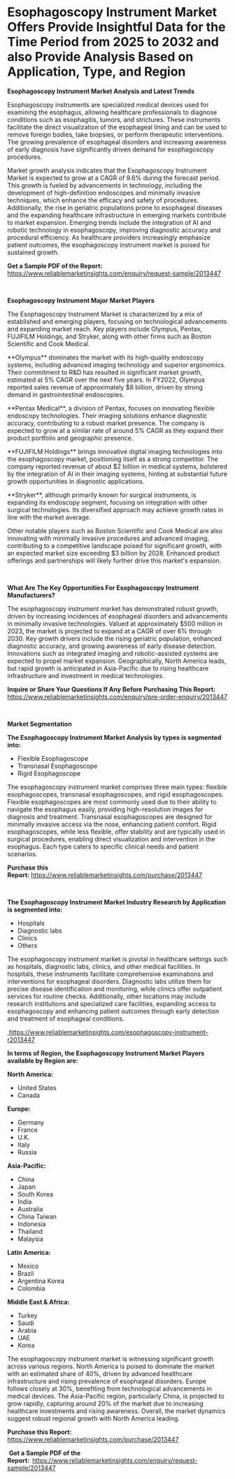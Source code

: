<p><h1>Esophagoscopy Instrument Market Offers Provide Insightful Data for the Time Period from 2025 to 2032 and also Provide Analysis Based on Application, Type, and Region</h1></p><p><strong>Esophagoscopy Instrument Market Analysis and Latest Trends</strong></p>
<p><p>Esophagoscopy instruments are specialized medical devices used for examining the esophagus, allowing healthcare professionals to diagnose conditions such as esophagitis, tumors, and strictures. These instruments facilitate the direct visualization of the esophageal lining and can be used to remove foreign bodies, take biopsies, or perform therapeutic interventions. The growing prevalence of esophageal disorders and increasing awareness of early diagnosis have significantly driven demand for esophagoscopy procedures.</p><p>Market growth analysis indicates that the Esophagoscopy Instrument Market is expected to grow at a CAGR of 9.6% during the forecast period. This growth is fueled by advancements in technology, including the development of high-definition endoscopes and minimally invasive techniques, which enhance the efficacy and safety of procedures. Additionally, the rise in geriatric populations prone to esophageal diseases and the expanding healthcare infrastructure in emerging markets contribute to market expansion. Emerging trends include the integration of AI and robotic technology in esophagoscopy, improving diagnostic accuracy and procedural efficiency. As healthcare providers increasingly emphasize patient outcomes, the esophagoscopy instrument market is poised for sustained growth.</p></p>
<p><strong>Get a Sample PDF of the Report:&nbsp;</strong> <a href="https://www.reliablemarketinsights.com/enquiry/request-sample/2013447?utm_campaign=2197&utm_medium=2&utm_source=Github&utm_content=ia&utm_term=16042025&utm_id=esophagoscopy-instrument">https://www.reliablemarketinsights.com/enquiry/request-sample/2013447</a></p>
<p>&nbsp;</p>
<p><strong>Esophagoscopy Instrument Major Market Players</strong></p>
<p><p>The Esophagoscopy Instrument Market is characterized by a mix of established and emerging players, focusing on technological advancements and expanding market reach. Key players include Olympus, Pentax, FUJIFILM Holdings, and Stryker, along with other firms such as Boston Scientific and Cook Medical.</p><p>**Olympus** dominates the market with its high-quality endoscopy systems, including advanced imaging technology and superior ergonomics. Their commitment to R&D has resulted in significant market growth, estimated at 5% CAGR over the next five years. In FY2022, Olympus reported sales revenue of approximately $8 billion, driven by strong demand in gastrointestinal endoscopies.</p><p>**Pentax Medical**, a division of Pentax, focuses on innovating flexible endoscopy technologies. Their imaging solutions enhance diagnostic accuracy, contributing to a robust market presence. The company is expected to grow at a similar rate of around 5% CAGR as they expand their product portfolio and geographic presence. </p><p>**FUJIFILM Holdings** brings innovative digital imaging technologies into the esophagoscopy market, positioning itself as a strong competitor. The company reported revenue of about $2 billion in medical systems, bolstered by the integration of AI in their imaging systems, hinting at substantial future growth opportunities in diagnostic applications.</p><p>**Stryker**, although primarily known for surgical instruments, is expanding its endoscopy segment, focusing on integration with other surgical technologies. Its diversified approach may achieve growth rates in line with the market average.</p><p>Other notable players such as Boston Scientific and Cook Medical are also innovating with minimally invasive procedures and advanced imaging, contributing to a competitive landscape poised for significant growth, with an expected market size exceeding $3 billion by 2028. Enhanced product offerings and partnerships will likely further drive this market's expansion.</p></p>
<p>&nbsp;</p>
<p><strong>What Are The Key Opportunities For Esophagoscopy Instrument Manufacturers?</strong></p>
<p><p>The esophagoscopy instrument market has demonstrated robust growth, driven by increasing incidences of esophageal disorders and advancements in minimally invasive technologies. Valued at approximately $500 million in 2023, the market is projected to expand at a CAGR of over 6% through 2030. Key growth drivers include the rising geriatric population, enhanced diagnostic accuracy, and growing awareness of early disease detection. Innovations such as integrated imaging and robotic-assisted systems are expected to propel market expansion. Geographically, North America leads, but rapid growth is anticipated in Asia-Pacific due to rising healthcare infrastructure and investment in medical technologies.</p></p>
<p><strong>Inquire or Share Your Questions If Any Before Purchasing This Report:</strong> <a href="https://www.reliablemarketinsights.com/enquiry/pre-order-enquiry/2013447?utm_campaign=2197&utm_medium=2&utm_source=Github&utm_content=ia&utm_term=16042025&utm_id=esophagoscopy-instrument">https://www.reliablemarketinsights.com/enquiry/pre-order-enquiry/2013447</a></p>
<p>&nbsp;</p>
<p><strong>Market Segmentation</strong></p>
<p><strong>The Esophagoscopy Instrument Market Analysis by types is segmented into:</strong></p>
<p><ul><li>Flexible Esophagoscope</li><li>Transnasal Esophagoscope</li><li>Rigid Esophagoscope</li></ul></p>
<p><p>The esophagoscopy instrument market comprises three main types: flexible esophagoscopes, transnasal esophagoscopes, and rigid esophagoscopes. Flexible esophagoscopes are most commonly used due to their ability to navigate the esophagus easily, providing high-resolution images for diagnosis and treatment. Transnasal esophagoscopes are designed for minimally invasive access via the nose, enhancing patient comfort. Rigid esophagoscopes, while less flexible, offer stability and are typically used in surgical procedures, enabling direct visualization and intervention in the esophagus. Each type caters to specific clinical needs and patient scenarios.</p></p>
<p><strong>Purchase this Report:&nbsp;</strong><a href="https://www.reliablemarketinsights.com/purchase/2013447?utm_campaign=2197&utm_medium=2&utm_source=Github&utm_content=ia&utm_term=16042025&utm_id=esophagoscopy-instrument">https://www.reliablemarketinsights.com/purchase/2013447</a></p>
<p>&nbsp;</p>
<p><strong>The Esophagoscopy Instrument Market Industry Research by Application is segmented into:</strong></p>
<p><ul><li>Hospitals</li><li>Diagnostic labs</li><li>Clinics</li><li>Others</li></ul></p>
<p><p>The esophagoscopy instrument market is pivotal in healthcare settings such as hospitals, diagnostic labs, clinics, and other medical facilities. In hospitals, these instruments facilitate comprehensive examinations and interventions for esophageal disorders. Diagnostic labs utilize them for precise disease identification and monitoring, while clinics offer outpatient services for routine checks. Additionally, other locations may include research institutions and specialized care facilities, expanding access to esophagoscopy and enhancing patient outcomes through early detection and treatment of esophageal conditions.</p></p>
<p><a href="https://www.reliablemarketinsights.com/esophagoscopy-instrument-r2013447?utm_campaign=2197&utm_medium=2&utm_source=Github&utm_content=ia&utm_term=16042025&utm_id=esophagoscopy-instrument">&nbsp;https://www.reliablemarketinsights.com/esophagoscopy-instrument-r2013447</a></p>
<p><strong>In terms of Region, the Esophagoscopy Instrument Market Players available by Region are:</strong></p>
<p>
    <p> <strong> North America: </strong>
        <ul>
            <li>United States</li>
            <li>Canada</li>
        </ul>
        </p> 
    <p> <strong> Europe: </strong>
        <ul>
            <li>Germany</li>
            <li>France</li>
            <li>U.K.</li>
            <li>Italy</li>
            <li>Russia</li>
        </ul>
        </p> 
    <p> <strong> Asia-Pacific: </strong>
        <ul>
            <li>China</li>
            <li>Japan</li>
            <li>South Korea</li>
            <li>India</li>
            <li>Australia</li>
            <li>China Taiwan</li>
            <li>Indonesia</li>
            <li>Thailand</li>
            <li>Malaysia</li>
        </ul>
        </p> 
    <p> <strong> Latin America: </strong>
        <ul>
            <li>Mexico</li>
            <li>Brazil</li>
            <li>Argentina Korea</li>
            <li>Colombia</li>
        </ul>
        </p> 
    <p> <strong> Middle East & Africa: </strong>
        <ul>
            <li>Turkey</li>
            <li>Saudi</li>
            <li>Arabia</li>
            <li>UAE</li>
            <li>Korea</li>
        </ul>
    </p>
    </p>
<p><p>The esophagoscopy instrument market is witnessing significant growth across various regions. North America is poised to dominate the market with an estimated share of 40%, driven by advanced healthcare infrastructure and rising prevalence of esophageal disorders. Europe follows closely at 30%, benefiting from technological advancements in medical devices. The Asia-Pacific region, particularly China, is projected to grow rapidly, capturing around 20% of the market due to increasing healthcare investments and rising awareness. Overall, the market dynamics suggest robust regional growth with North America leading.</p></p>
<p><strong>Purchase this Report: </strong><a href="https://www.reliablemarketinsights.com/purchase/2013447?utm_campaign=2197&utm_medium=2&utm_source=Github&utm_content=ia&utm_term=16042025&utm_id=esophagoscopy-instrument">https://www.reliablemarketinsights.com/purchase/2013447</a></p>
<p>&nbsp;<strong>Get a Sample PDF of the Report:&nbsp;&nbsp;</strong><a href="https://www.reliablemarketinsights.com/enquiry/request-sample/2013447?utm_campaign=2197&utm_medium=2&utm_source=Github&utm_content=ia&utm_term=16042025&utm_id=esophagoscopy-instrument">https://www.reliablemarketinsights.com/enquiry/request-sample/2013447</a></p>
<p><strong></strong></p>
<p><p></p><p></p><p></p></p>